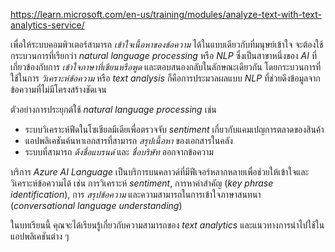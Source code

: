 
https://learn.microsoft.com/en-us/training/modules/analyze-text-with-text-analytics-service/

เพื่อให้ระบบคอมพิวเตอร์สามารถ _เข้าใจเนื้อหาของข้อความ_ ได้ในแบบเดียวกับที่มนุษย์เข้าใจ จะต้องใช้กระบวนการที่เรียกว่า _natural language processing_ หรือ _NLP_ ซึ่งเป็นสาขาหนึ่งของ _AI_ ที่เกี่ยวข้องกับการ _เข้าใจภาษาที่เขียนหรือพูด_ และตอบสนองกลับในลักษณะเดียวกัน โดยกระบวนการที่ใช้ในการ _วิเคราะห์ข้อความ_ หรือ _text analysis_ ก็คือการประมวลผลแบบ _NLP_ ที่ช่วยดึงข้อมูลจากข้อความที่ไม่มีโครงสร้างชัดเจน

ตัวอย่างการประยุกต์ใช้ _natural language processing_ เช่น  
- ระบบวิเคราะห์ฟีดในโซเชียลมีเดียเพื่อตรวจจับ _sentiment_ เกี่ยวกับแคมเปญการตลาดของสินค้า  
- แอปพลิเคชันค้นหาเอกสารที่สามารถ _สรุปเนื้อหา_ ของเอกสารในคลัง  
- ระบบที่สามารถ _ดึงชื่อแบรนด์_ และ _ชื่อบริษัท_ ออกจากข้อความ  

บริการ _Azure AI Language_ เป็นบริการบนคลาวด์ที่มีฟีเจอร์หลากหลายเพื่อช่วยให้เข้าใจและวิเคราะห์ข้อความได้ เช่น การวิเคราะห์ _sentiment_, การหาคำสำคัญ (_key phrase identification_), การ _สรุปข้อความ_ และความสามารถในการเข้าใจภาษาสนทนา (_conversational language understanding_)

ในบทเรียนนี้ คุณจะได้เรียนรู้เกี่ยวกับความสามารถของ _text analytics_ และแนวทางการนำไปใช้ในแอปพลิเคชันต่าง ๆ


